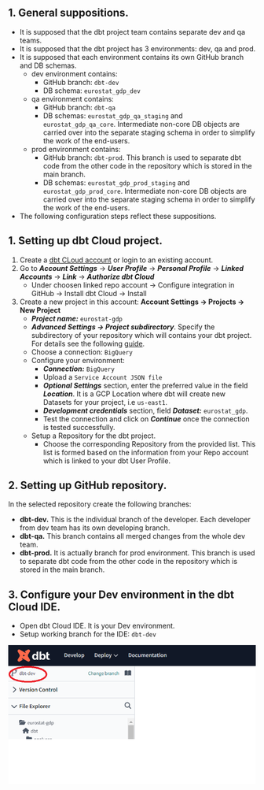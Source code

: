 
## 1. General suppositions.
- It is supposed that the dbt project team contains separate dev and qa teams.
- It is supposed that the dbt project has 3 environments: dev, qa and prod.
- It is supposed that each environment contains its own GitHub branch and DB schemas.
  - dev environment contains:
      - GitHub branch: `dbt-dev`
      - DB schema: `eurostat_gdp_dev`
  - qa environment contains:
      - GitHub branch: `dbt-qa` 
      - DB schemas: `eurostat_gdp_qa_staging` and `eurostat_gdp_qa_core`. Intermediate non-core DB objects are carried over into the separate staging schema in order to simplify the work of the end-users.
  - prod environment contains:
      - GitHub branch: `dbt-prod`. This branch is used to separate dbt code from the other code in the repository which is stored in the main branch. 
      - DB schemas: `eurostat_gdp_prod_staging` and `eurostat_gdp_prod_core`. Intermediate non-core DB objects are carried over into the separate staging schema in order to simplify the work of the end-users.
- The following configuration steps reflect these suppositions.



## 1. Setting up dbt Cloud project.
1. Create a [dbt CLoud account](https://www.getdbt.com/signup/) or login to an existing account.
2. Go to **_Account Settings_** -> **_User Profile_** -> **_Personal Profile_** -> **_Linked Accounts_** -> **_Link_** -> **_Authorize dbt Cloud_**
      - Under choosen linked repo account -> Configure integration in GitHub -> Install dbt Cloud -> Install
3. Create a new project in this account: **Account Settings -> Projects -> New Project**
    - **_Project name:_** `eurostat-gdp`
    - **_Advanced Settings -> Project subdirectory_**. Specify the subdirectory of your repository which will contains your dbt project. For details see the following [guide](https://docs.getdbt.com/docs/build/projects#project-subdirectories).
    - Choose a connection: `BigQuery`
    - Configure your environment:
      - **_Connection:_** `BigQuery`
      - Upload a `Service Account JSON file`
      - **_Optional Settings_** section, enter the preferred value in the field **_Location_**. It is a GCP Location where dbt will create new Datasets for your project, i.e `us-east1`.
      - **_Development credentials_** section, field **_Dataset:_** `eurostat_gdp`. 
      - Test the connection and click on **_Continue_** once the connection is tested successfully.
    - Setup a Repository for the dbt project.
      - Choose the corresponding Repository from the provided list. This list is formed based on the information from your Repo account which is linked to your dbt User Profile.
  
## 2. Setting up GitHub repository.
In the selected repository create the following branches: 
- **dbt-dev.** This is the individual branch of the developer. Each developer from dev team has its own developing branch.
- **dbt-qa.** This branch contains all merged changes from the whole dev team.
- **dbt-prod.** It is actually branch for prod environment. This branch is used to separate dbt code from the other code in the repository which is stored in the main branch.

## 3. Configure your Dev environment in the dbt Cloud IDE.
- Open dbt Cloud IDE. It is your Dev environment.
- Setup working branch for the IDE: `dbt-dev`
  
![dev-branch](../img/p1.png)

